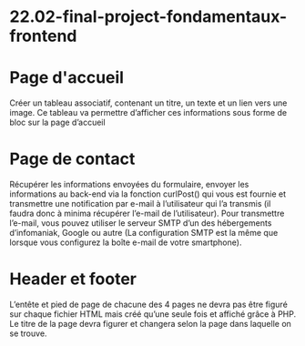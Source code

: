 # 22.02-final-project-fondamentaux-frontend

<h1>Page d'accueil</h1>
Créer un tableau associatif, contenant un titre, un texte et un lien vers une image. Ce
tableau va permettre d’afficher ces informations sous forme de bloc sur la page d’accueil
<h1>Page de contact</h1>
Récupérer les informations envoyées du formulaire, envoyer les informations au back-end
via la fonction curlPost() qui vous est fournie et transmettre une notification par e-mail à
l’utilisateur qui l’a transmis (il faudra donc à minima récupérer l’e-mail de l’utilisateur).
Pour transmettre l’e-mail, vous pouvez utiliser le serveur SMTP d’un des hébergements
d’infomaniak, Google ou autre (La configuration SMTP est la même que lorsque vous
configurez la boîte e-mail de votre smartphone).
<h1>Header et footer</h1>
L’entête et pied de page de chacune des 4 pages ne devra pas être figuré sur chaque
fichier HTML mais créé qu’une seule fois et affiché grâce à PHP. Le titre de la page devra
figurer et changera selon la page dans laquelle on se trouve.